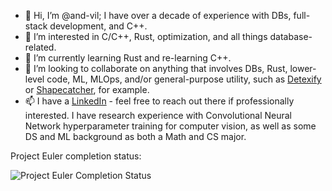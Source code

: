 - 👋 Hi, I’m @and-vil; I have over a decade of experience with DBs, full-stack development, and C++.
- 👀 I’m interested in C/C++, Rust, optimization, and all things database-related.
- 🌱 I’m currently learning Rust and re-learning C++.
- 💞️ I’m looking to collaborate on anything that involves DBs, Rust, lower-level code, ML, MLOps, and/or general-purpose utility, such as [Detexify](https://detexify.kirelabs.org/classify.html) or [Shapecatcher](http://shapecatcher.com/), for example.
- 📫 I have a [LinkedIn](https://www.linkedin.com/in/andy-v/) - feel free to reach out there if professionally interested. I have research experience with Convolutional Neural Network hyperparameter training for computer vision, as well as some DS and ML background as both a Math and CS major.

Project Euler completion status:

![Project Euler Completion Status](https://projecteuler.net/profile/avillalobos.png)

<!---
and-vil/and-vil is a ✨ special ✨ repository because its `README.md` (this file) appears on your GitHub profile.
You can click the Preview link to take a look at your changes.
--->
